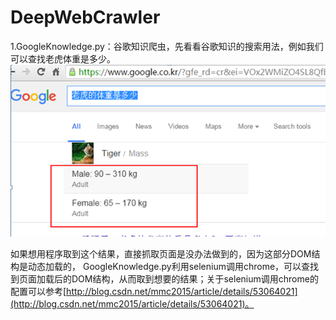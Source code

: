 # DeepWebCrawler
1.GoogleKnowledge.py：谷歌知识爬虫，先看看谷歌知识的搜索用法，例如我们可以查找老虎体重是多少。![](res/GoogleKnowledge.png)

如果想用程序取到这个结果，直接抓取页面是没办法做到的，因为这部分DOM结构是动态加载的，
GoogleKnowledge.py利用selenium调用chrome，可以查找到页面加载后的DOM结构，从而取到想要的结果；关于selenium调用chrome的配置可以参考[http://blog.csdn.net/mmc2015/article/details/53064021](http://blog.csdn.net/mmc2015/article/details/53064021)。

